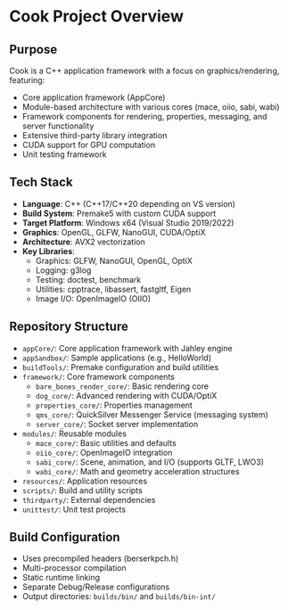 # Cook Project Overview

## Purpose
Cook is a C++ application framework with a focus on graphics/rendering, featuring:
- Core application framework (AppCore)
- Module-based architecture with various cores (mace, oiio, sabi, wabi)
- Framework components for rendering, properties, messaging, and server functionality
- Extensive third-party library integration
- CUDA support for GPU computation
- Unit testing framework

## Tech Stack
- **Language**: C++ (C++17/C++20 depending on VS version)
- **Build System**: Premake5 with custom CUDA support
- **Target Platform**: Windows x64 (Visual Studio 2019/2022)
- **Graphics**: OpenGL, GLFW, NanoGUI, CUDA/OptiX
- **Architecture**: AVX2 vectorization
- **Key Libraries**:
  - Graphics: GLFW, NanoGUI, OpenGL, OptiX
  - Logging: g3log
  - Testing: doctest, benchmark
  - Utilities: cpptrace, libassert, fastgltf, Eigen
  - Image I/O: OpenImageIO (OIIO)

## Repository Structure
- `appCore/`: Core application framework with Jahley engine
- `appSandbox/`: Sample applications (e.g., HelloWorld)
- `buildTools/`: Premake configuration and build utilities
- `framework/`: Core framework components
  - `bare_bones_render_core/`: Basic rendering core
  - `dog_core/`: Advanced rendering with CUDA/OptiX
  - `properties_core/`: Properties management
  - `qms_core/`: QuickSilver Messenger Service (messaging system)
  - `server_core/`: Socket server implementation
- `modules/`: Reusable modules
  - `mace_core/`: Basic utilities and defaults
  - `oiio_core/`: OpenImageIO integration
  - `sabi_core/`: Scene, animation, and I/O (supports GLTF, LWO3)
  - `wabi_core/`: Math and geometry acceleration structures
- `resources/`: Application resources
- `scripts/`: Build and utility scripts
- `thirdparty/`: External dependencies
- `unittest/`: Unit test projects

## Build Configuration
- Uses precompiled headers (berserkpch.h)
- Multi-processor compilation
- Static runtime linking
- Separate Debug/Release configurations
- Output directories: `builds/bin/` and `builds/bin-int/`